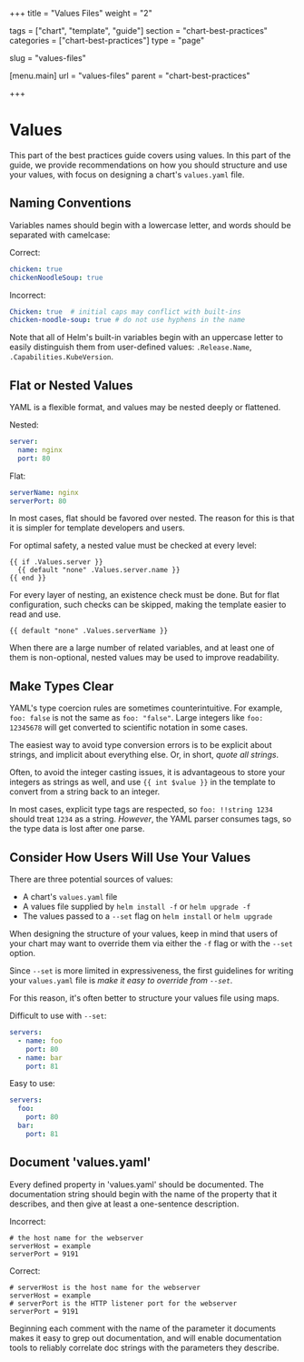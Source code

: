 +++
title = "Values Files"
weight = "2"

tags = ["chart", "template", "guide"]
section = "chart-best-practices"
categories = ["chart-best-practices"]
type = "page"

slug = "values-files"

[menu.main]
  url = "values-files"
  parent = "chart-best-practices"

+++

# Values

This part of the best practices guide covers using values. In this part of the
guide, we provide recommendations on how you should structure and use your
values, with focus on designing a chart's `values.yaml` file.

## Naming Conventions

Variables names should begin with a lowercase letter, and words should be
separated with camelcase:

Correct:

```yaml
chicken: true
chickenNoodleSoup: true
```

Incorrect:

```yaml
Chicken: true  # initial caps may conflict with built-ins
chicken-noodle-soup: true # do not use hyphens in the name
```

Note that all of Helm's built-in variables begin with an uppercase letter to
easily distinguish them from user-defined values: `.Release.Name`,
`.Capabilities.KubeVersion`.

## Flat or Nested Values

YAML is a flexible format, and values may be nested deeply or flattened.

Nested:

```yaml
server:
  name: nginx
  port: 80
```

Flat:

```yaml
serverName: nginx
serverPort: 80
```

In most cases, flat should be favored over nested. The reason for this is that
it is simpler for template developers and users.


For optimal safety, a nested value must be checked at every level:

```
{{ if .Values.server }}
  {{ default "none" .Values.server.name }}
{{ end }}
```

For every layer of nesting, an existence check must be done. But for flat
configuration, such checks can be skipped, making the template easier to read
and use.

```
{{ default "none" .Values.serverName }}
```

When there are a large number of related variables, and at least one of them
is non-optional, nested values may be used to improve readability.

## Make Types Clear

YAML's type coercion rules are sometimes counterintuitive. For example,
`foo: false` is not the same as `foo: "false"`. Large integers like `foo: 12345678`
will get converted to scientific notation in some cases.

The easiest way to avoid type conversion errors is to be explicit about strings,
and implicit about everything else. Or, in short, _quote all strings_.

Often, to avoid the integer casting issues, it is advantageous to store your
integers as strings as well, and use `{{ int $value }}` in the template to convert
from a string back to an integer.

In most cases, explicit type tags are respected, so `foo: !!string 1234` should
treat `1234` as a string. _However_, the YAML parser consumes tags, so the type
data is lost after one parse.

## Consider How Users Will Use Your Values

There are three potential sources of values:

- A chart's `values.yaml` file
- A values file supplied by `helm install -f` or `helm upgrade -f`
- The values passed to a `--set` flag on `helm install` or `helm upgrade`

When designing the structure of your values, keep in mind that users of your
chart may want to override them via either the `-f` flag or with the `--set`
option.

Since `--set` is more limited in expressiveness, the first guidelines for writing
your `values.yaml` file is _make it easy to override from `--set`_.

For this reason, it's often better to structure your values file using maps.

Difficult to use with `--set`:

```yaml
servers:
  - name: foo
    port: 80
  - name: bar
    port: 81
```

Easy to use:

```yaml
servers:
  foo:
    port: 80
  bar:
    port: 81
```

## Document 'values.yaml'

Every defined property in 'values.yaml' should be documented. The documentation string should begin with the name of the property that it describes, and then give at least a one-sentence description.

Incorrect:

```
# the host name for the webserver
serverHost = example
serverPort = 9191
```

Correct:

```
# serverHost is the host name for the webserver
serverHost = example
# serverPort is the HTTP listener port for the webserver
serverPort = 9191

```

Beginning each comment with the name of the parameter it documents makes it easy to grep out documentation, and will enable documentation tools to reliably correlate doc strings with the parameters they describe.